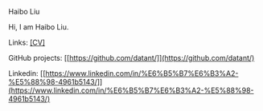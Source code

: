 Haibo Liu

Hi, I am Haibo Liu. 

Links: [[CV]](https://github.com/datant/datant.github.io/blob/main/docs/resume.pdf)

GitHub projects: [[https://github.com/datant/]](https://github.com/datant/)

Linkedin: [[https://www.linkedin.com/in/%E6%B5%B7%E6%B3%A2-%E5%88%98-4961b5143/]](https://www.linkedin.com/in/%E6%B5%B7%E6%B3%A2-%E5%88%98-4961b5143/)
